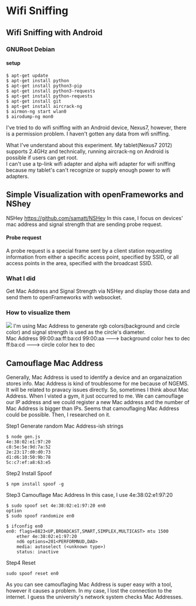 # Wifi Sniffing

## Wifi Sniffing with Android
### GNURoot Debian
#### setup
```shell
$ apt-get update
$ apt-get install python
$ apt-get install python3-pip
$ apt-get install python3-requests
$ apt-get install python-requests
$ apt-get install git
$ apt-get install aircrack-ng
$ airmon-ng start wlan0
$ airodump-ng mon0
```

I've tried to do wifi sniffing with an Android device, Nexus7, however, there is a permission problem.
I haven't gotten any data from wifi sniffing.

What I've understand about this experiment.
My tablet(Nexus7 2012) supports 2.4GHz and technically, running aircrack-ng on Android is possible if users can get root.  
I can't use a tp-link wifi adapter and alpha wifi adapter for wifi sniffing because my tablet's can't recognize or supply enough power to wifi adapters.


## Simple Visualization with openFrameworks and NShey

NSHey https://github.com/samatt/NSHey
In this case, I focus on devices' mac address and signal strength that are sending probe request.  

#### Probe request
A probe request is a special frame sent by a client station requesting information from either a specific access point, specified by SSID, or all access points in the area, specified with the broadcast SSID.

### What I did
Get Mac Address and Signal Strength via NSHey and display those data and send them to openFrameworks with websocket.

### How to visualize them
![](https://github.com/orz-orz-orz-orz-orz/understandingnetwork/blob/master/nshey.png)
I'm using Mac Address to generate rgb colors(background and circle color) and signal strength is used as the circle's diameter.  
Mac Address
99:00:aa:ff:ba:cd
99:00:aa ---> background color   hex to dec  
ff:ba:cd ---> circle color       hex to dec  


## Camouflage Mac Address
Generally, Mac Address is used to identify a device and an organaization stores info.
Mac Address is kind of troublesome for me because of NGEMS. It will be related to pravacy issues directly.
So, sometimes I think about Mac Address. When I visted a gym, it just occurred to me. We can camouflage our IP address and we could register a new Mac address and the number of Mac Address is bigger than IPs. Seems that camouflaging Mac Address could be possible. Then, I researched on it.

Step1 Generate random Mac Address-ish strings

```shell
$ node gen.js
4e:38:02:e1:97:20
c8:5e:5e:9d:7a:52
2e:23:17:d0:d0:73
d1:d6:10:50:9b:78
5c:c7:ef:a8:63:e5
```
Step2 Install Spoof  

```shell
$ npm install spoof -g
```

Step3 Camouflage Mac Address
In this case, I use 4e:38:02:e1:97:20

```shell
$ sudo spoof set 4e:38:02:e1:97:20 en0
option
$ sudo spoof randomize en0

$ ifconfig en0
en0: flags=8823<UP,BROADCAST,SMART,SIMPLEX,MULTICAST> mtu 1500
	ether 4e:38:02:e1:97:20
	nd6 options=201<PERFORMNUD,DAD>
	media: autoselect (<unknown type>)
	status: inactive
```

Step4 Reset
```shell
sudo spoof reset en0
```

As you can see camouflaging Mac Address is super easy with a tool, however it causes a problem. In my case, I lost the connection to the internet. I guess the university's network system checks Mac Addresses.

